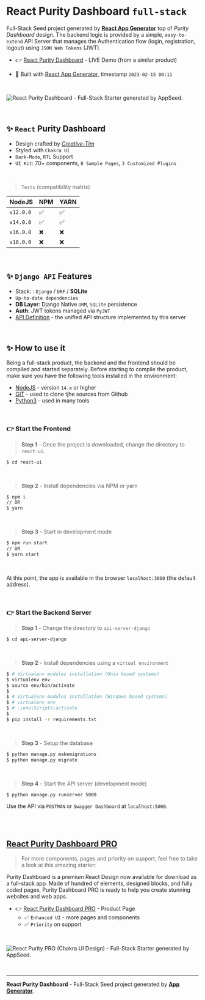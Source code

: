 # React Purity Dashboard `full-stack`

Full-Stack Seed project generated by **[React App Generator](https://appseed.us/generator/react/)** top of *Purity Dashboard* design. The backend logic is provided by a simple, `easy-to-extend` API Server that manages the Authentication flow (login, registration, logout) using `JSON Web Tokens` (JWT).

- 👉 [React Purity Dashboard](https://node-js-react-purity-dashboard.appseed-srv1.com/#/auth/signin) - LIVE Demo (from a similar product)

- 🚀 Built with [React App Generator](https://appseed.us/generator/react/), timestamp `2023-02-15 00:11`

<br />

![React Purity Dashboard - Full-Stack Starter generated by AppSeed.](https://user-images.githubusercontent.com/51070104/174487449-af0a12da-2014-43cc-a86b-cd3554bd3c67.png)

<br >

## ✨ `React` Purity Dashboard

- Design crafted by *[Creative-Tim](https://bit.ly/3fKQZaL)*
- Styled with `Chakra UI`
- `Dark-Mode`, `RTL` Support
- `UI Kit`: 70+ components, `8 Sample Pages`, `3 Customized Plugins`   

<br />

> `Tests` (compatibility matrix)

| NodeJS | NPM | YARN | 
| --- | --- | --- |  
| `v12.0.0` | ✅ | ✅ |
| `v14.0.0` | ✅ | ✅ |
| `v16.0.0` | ❌ | ❌ | 
| `v18.0.0` | ❌ | ❌ | 


<br />

## ✨ `Django API` Features

- Stack: : `Django` / `DRF` / **SQLite** 
- `Up-to-date dependencies`
- **DB Layer**: Django Native `ORM`, `SQLite` persistence
- **Auth**: JWT tokens managed via `PyJWT`
- [API Definition](https://docs.appseed.us/boilerplate-code/api-unified-definition) - the unified API structure implemented by this server


<br /> 

## ✨ How to use it

Being a full-stack product, the backend and the frontend should be compiled and started separately. 
Before starting to compile the product, make sure you have the following tools installed in the environment:

- [NodeJS](https://nodejs.org/en/) - version `14.x` or higher
- [GIT](https://git-scm.com/) - used to clone tjhe sources from Github
- [Python3](https://www.python.org/) - used in many tools

<br />

### 👉 Start the Frontend 

> **Step 1** - Once the project is downloaded, change the directory to `react-ui`. 

```bash
$ cd react-ui
```

<br >

> **Step 2** - Install dependencies via NPM or yarn

```bash
$ npm i
// OR
$ yarn
```

<br />

> **Step 3** - Start in development mode

```bash
$ npm run start 
// OR
$ yarn start
```

<br />

At this point, the app is available in the browser `localhost:3000` (the default address).


<br /> 

### 👉 Start the Backend Server 

> **Step 1** - Change the directory to `api-server-django`

```bash
$ cd api-server-django
```

<br >

> **Step 2** - Install dependencies using a `virtual environment`

```bash
$ # Virtualenv modules installation (Unix based systems)
$ virtualenv env
$ source env/bin/activate
$
$ # Virtualenv modules installation (Windows based systems)
$ # virtualenv env
$ # .\env\Scripts\activate
$
$ pip install -r requirements.txt
```

<br />

> **Step 3** - Setup the database 

```bash
$ python manage.py makemigrations
$ python manage.py migrate
```

<br />

> **Step 4** - Start the API server (development mode)

```bash
$ python manage.py runserver 5000
```

Use the API via `POSTMAN` or `Swagger Dashboard` at `localhost:5000`.

<br />


<br />

## [React Purity Dashboard PRO](https://appseed.us/product/purity-dashboard-pro/full-stack/)

> For more components, pages and priority on support, feel free to take a look at this amazing starter:

Purity Dashboard is a premium React Design now available for download as a full-stack app. Made of hundred of elements, designed blocks, and fully coded pages, Purity Dashboard PRO is ready to help you create stunning websites and web apps.

- 👉 [React Purity Dashboard PRO](https://appseed.us/product/purity-dashboard-pro/full-stack/) - Product Page
  - ✅ `Enhanced UI` - more pages and components
  - ✅ `Priority` on support

<br >

![React Purity PRO (Chakra UI Design) - Full-Stack Starter generated by AppSeed.](https://user-images.githubusercontent.com/51070104/174492104-de6cddf0-33a9-43a2-a9cb-105963239de0.png)

<br />

---
**React Purity Dashboard** - Full-Stack Seed project generated by **[App Generator](https://appseed.us/generator/)**.
